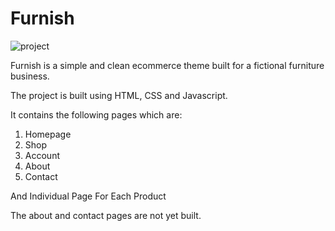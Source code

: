 # Furnish

 <img src="images/screenshot.png" alt="project">

 Furnish is a simple and clean ecommerce theme built for a fictional furniture business.
 
 The project is built using HTML, CSS and Javascript.
 
 It contains the following pages which are:
 
 1. Homepage
 2. Shop
 3. Account
 4. About
 5. Contact

 And Individual Page For Each Product

 The about and contact pages are not yet built.
 

